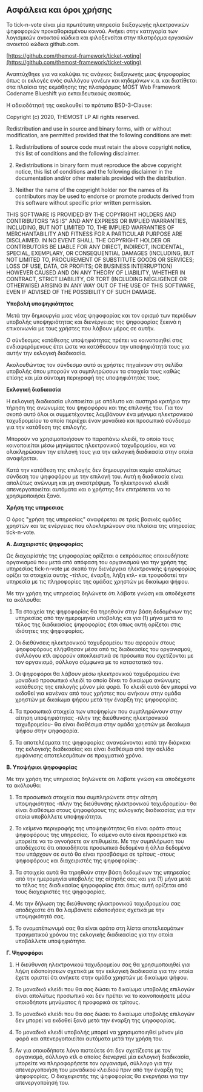 
## Ασφάλεια και όροι χρήσης

To tick-n-vote είναι μία πρωτότυπη υπηρεσία διεξαγωγής ηλεκτρονικών ψηφοφοριών προκαθορισμένου κοινού. Ανήκει στην κατηγορία των λογισμικών ανοικτού κώδικα και φιλοξενείται στην πλατφόρμα εργασιών ανοικτού κώδικα github.com.

[https://github.com/themost-framework/ticket-voting](https://github.com/themost-framework/ticket-voting)

Αναπτύχθηκε για να καλύψει τις ανάγκες διεξαγωγής μιας ψηφοφορίας όπως οι εκλογές ενός συλλόγου γονέων και κηδεμόνων κ.α. και διατίθεται στα πλαίσια της εκμάθησης της πλατφόρμας MOST Web Framework Codename Blueshift για εκπαιδευτικούς σκοπούς.

Η αδειοδότησή της ακολουθεί το πρότυπο BSD-3-Clause:

Copyright (c) 2020, THEMOST LP
All rights reserved.

Redistribution and use in source and binary forms, with or without
modification, are permitted provided that the following conditions are met:

1. Redistributions of source code must retain the above copyright notice, this
   list of conditions and the following disclaimer.

2. Redistributions in binary form must reproduce the above copyright notice,
   this list of conditions and the following disclaimer in the documentation
   and/or other materials provided with the distribution.

3. Neither the name of the copyright holder nor the names of its
   contributors may be used to endorse or promote products derived from
   this software without specific prior written permission.

THIS SOFTWARE IS PROVIDED BY THE COPYRIGHT HOLDERS AND CONTRIBUTORS "AS IS"
AND ANY EXPRESS OR IMPLIED WARRANTIES, INCLUDING, BUT NOT LIMITED TO, THE
IMPLIED WARRANTIES OF MERCHANTABILITY AND FITNESS FOR A PARTICULAR PURPOSE ARE
DISCLAIMED. IN NO EVENT SHALL THE COPYRIGHT HOLDER OR CONTRIBUTORS BE LIABLE
FOR ANY DIRECT, INDIRECT, INCIDENTAL, SPECIAL, EXEMPLARY, OR CONSEQUENTIAL
DAMAGES (INCLUDING, BUT NOT LIMITED TO, PROCUREMENT OF SUBSTITUTE GOODS OR
SERVICES; LOSS OF USE, DATA, OR PROFITS; OR BUSINESS INTERRUPTION) HOWEVER
CAUSED AND ON ANY THEORY OF LIABILITY, WHETHER IN CONTRACT, STRICT LIABILITY,
OR TORT (INCLUDING NEGLIGENCE OR OTHERWISE) ARISING IN ANY WAY OUT OF THE USE
OF THIS SOFTWARE, EVEN IF ADVISED OF THE POSSIBILITY OF SUCH DAMAGE.

**Υποβολή υποψηφιότητας**

Μετά την δημιουργία μιας νέας ψηφοφορίας και τον ορισμό των περιόδων υποβολής υποψηφιότητας και διενέργειας της ψηφοφορίας ξεκινά η επικοινωνία με τους χρήστες που λάβουν μέρος σε αυτήν. 

Ο σύνδεσμος κατάθεσης υποψηφιότητας πρέπει να κοινοποιηθεί στις ενδιαφερόμενους έτσι ώστε να κατάθεσουν την υποψηφιότητά τους για αυτήν την εκλογική διαδικασία.

Ακολουθώντας τον σύνδεσμο αυτό οι χρήστες πηγαίνουν στη σελίδα υποβολής όπου μπορούν να συμπληρώσουν τα στοιχεία τους καθώς επίσης και μία σύντομη περιγραφή της υποψηφιότητάς τους.

**Εκλογική διαδικασία**

Η εκλογική διαδικασία υλοποιείται με απόλυτο και αυστηρό κριτήριο ​την τήρηση της ανωνυμίας του ψηφοφόρου και της επιλογής του​. Για τον σκοπό αυτό όλοι οι συμμετέχοντες λαμβάνουν ένα μήνυμα ηλεκτρονικού ταχυδρομείου το οποίο περιέχει έναν μοναδικό και προσωπικό σύνδεσμο για την κατάθεση της επιλογής.

Μπορούν να χρησιμοποιήσουν το παραπάνω κλειδί, το οποίο τους κοινοποιείται μέσω μηνύματος ηλεκτρονικού ταχυδρομείου, και να ολοκληρώσουν την επιλογή τους για την εκλογική διαδικασία στην οποία αναφέρεται.

Κατά την κατάθεση της επιλογής δεν δημιουργείται καμία απολύτως σύνδεση του ψηφοφόρου με την επιλογή του. Αυτή η διαδικασία είναι απολύτως ανώνυμη και μη αναστρέψιμη. Το ηλεκτρονικό κλειδί απενεργοποιείται αυτόματα και ο χρήστης δεν επιτρέπεται να το χρησιμοποιήσει ξανά.

**Χρήση της υπηρεσιας**

Ο όρος "χρήση της υπηρεσίας" αναφέρεται σε τρείς βασικές ομάδες χρηστών και τις ενέργειες που ολοκληρώνουν στα πλαίσια της υπηρεσίας tick-n-vote.

**Α. Διαχειριστές ψηφοφορίας**

Ως διαχειρίστής της ψηφοφορίας ορίζεται ο εκπρόσωπος οποιουδήποτε οργανισμού που μετά από απόφαση του οργανισμού για την χρήση της υπηρεσίας tick-n-vote με σκοπό την διενέργεια
ηλεκτρονικής ψηφοφορίας ορίζει τα στοιχεία αυτής -τίτλος, έναρξη, λήξη κτλ- και τροφοδοτεί την υπηρεσία με τις πληροφορίες της ομάδας χρηστών με δικαίωμα ψήφου.

Με την χρήση της υπηρεσίας δηλώνετε ότι λάβατε γνώση και αποδέχεστε τα ακόλουθα:

1. Τα στοιχεία της ψηφοφορίας θα τηρηθούν στην βάση δεδομένων της υπηρεσίας από την ημερομηνία υποβολής και για (1) μήνα μετά το τέλος της διαδικασίας ψηφοφορίας έτσι όπως αυτή ορίζεται στις ιδιότητες της ψηφοφορίας.

2. Οι διεθύνσεις ηλεκτρονικού ταχυδρομείου που αφορούν στους ψηοφοφόρους ελήφθησαν μέσα από τις διαδικασίες του οργανισμού, συλλόγου κτλ αφορούν αποκλειστικά σε πρόσωπα που σχετίζονται με τον οργανισμό, σύλλογο σύμφωνα με το καταστατικό του.

3. Οι ψηφοφόροι θα λάβουν μέσω ηλεκτρονικού ταχυδρομείου ένα μοναδικό προσωπικό κλειδί το οποίο δίνει το δικαίωμα ανώνυμης κατάθεσης της επιλογής μόνον μία φορά. Το κλειδί αυτό δεν μπορεί να εκδοθεί για κανέναν από τους χρήστες που ανήκουν στην ομάδα χρηστών με δικαίωμα ψήφου μετά την έναρξη της ψηφοφορίας.

4. Τα προσωπικά στοιχεία των υποψηφίων που συμπληρώνουν στην αίτηση υποψηφιότητας -πλην της διεύθυνσης ηλεκτρονικού ταχυδρομείου- θα είναι διαθέσιμα στην ομάδα χρηστών με δικαίωμα ψήφου στην ψηφοφορία.

5. Τα αποτελέσματα της ψηφοφορίας ανανεώνονται κατά την διάρκεια της εκλογικής διαδικασίας και είναι διαθέσιμα από την σελίδα εμφάνισης αποτελεσμάτων σε πραγματικό χρόνο.

**Β. Υποψήφιοι ψηφοφορίας**

Με την χρήση της υπηρεσίας δηλώνετε ότι λάβατε γνώση και αποδέχεστε τα ακόλουθα:

1. Τα προσωπικά στοιχεία που συμπληρώνετε στην αίτηση υποψηφιότητας -πλην της διεύθυνσης ηλεκτρονικού ταχυδρομείου- θα είναι διαθέσιμα στους ψηφοφόρους της εκλογικής διαδικασίας για την οποία υποβάλλετε υποψηφιότητα.

2. Το κείμενο περιγραφής της υποψηφιότητας θα είναι οράτο στους ψηφοφόρους της υπηρεσίας. Το κείμενο αυτό είναι προαιρετικό και μπορείτε να το αγνοήσετε αν επιθυμείτε. Με την συμπλήρωση του αποδέχεστε ότι οποιαδήποτε προσωπικά δεδομένα ή άλλα δεδομένα που υπάρχουν σε αυτό θα είναι προσβάσιμα σε τρίτους -στους ψηφοφόρους και διαχειριστές της ψηφοφορίας-.

2. Τα στοιχεία αυτά θα τηρηθούν στην βάση δεδομένων της υπηρεσίας από την ημερομηνία υποβολής της αίτησής σας και για (1) μήνα μετά το τέλος της διαδικασίας ψηφοφορίας έτσι όπως αυτή ορίζεται από τους διαχειριστές της ψηφοφορίας.

3. Με την δήλωση της διεύθυνσης ηλεκτρονικού ταχυδρομείου σας αποδέχεστε ότι θα λαμβάνετε ειδοποιήσεις σχετικά με την υποψηφιότητά σας.

4. Το ονοματέπωνυμό σας θα είναι οράτο στη λίστα αποτελεσμάτων πραγματικού χρόνου της εκλογικής διαδικασίας για την οποία υποβάλλετε υποψηφιότητα.

**Γ. Ψηφοφόροι**

1. Η διεύθυνση ηλεκτρονικού ταχυδρομείου σας θα χρησιμοποιηθεί για λήψη ειδοποίησεων σχετικά με την εκλογική διαδικασία για την οποία έχετε οριστεί ότι ανήκετε στην ομάδα χρηστών με δικαίωμα ψήφου.

2. Το μοναδικό κλείδι που θα σας δώσει το δικαίωμα υποβολής επιλογών είναι απολύτως προσωπικό και δεν πρέπει να το κοινοποιήσετε μέσω οποιοδήποτε μηνύματος ή προφορικά σε τρίτους.

3. Το μοναδικό κλείδι που θα σας δώσει το δικαίωμα υποβολής επιλογών δεν μπορεί να εκδοθεί ξανά μετά την έναρξη της ψηφοφορίας.

4. Το μοναδικό κλειδί υποβολής μπορεί να χρησιμοποιηθεί μόνον μία φορά και απενεργοποιείται αυτόματα μετά την χρήση του.

5. Αν για οποιοδήποτε λόγο πιστεύετε ότι δεν σχετίζεστε με τον οργανισμό, σύλλογο κτλ ο οποίος διενεργεί μία εκλογική διαδικασία, μπορείτε να πληροφορήσετε τον οργανισμό, σύλλογο για την απενεργοποιήση του μοναδικού κλειδιού πριν από την έναρξη της ψηφοφορίας. Ο διαχειριστής της ψηφοφορίας θα ενεργήσει για την απενεργοποίησή του.
